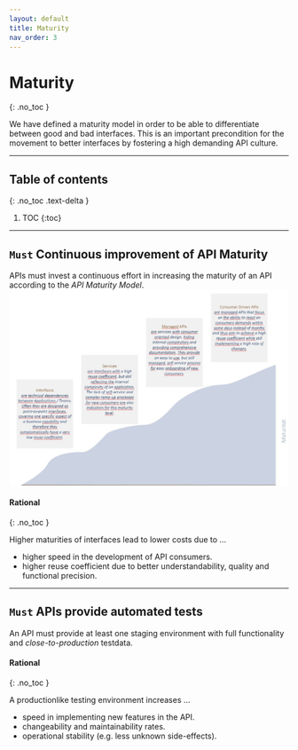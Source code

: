 ```yaml
---
layout: default
title: Maturity
nav_order: 3
---
```


Maturity
========
{: .no_toc }

We have defined a maturity model in order to be able to differentiate between good and bad interfaces. This is an important precondition for the movement to better interfaces by fostering a high demanding API culture.

---

## Table of contents
{: .no_toc .text-delta }

1. TOC
{:toc}

---

## `Must` Continuous improvement of API Maturity

APIs must invest a continuous effort in increasing the maturity of an API according to the *API Maturity Model*. 
![Maturity Model](maturity-model.jpg)

#### Rational
{: .no_toc }

Higher maturities of interfaces lead to lower costs due to ...
- higher speed in the development of API consumers.
- higher reuse coefficient due to better understandability, quality and functional precision.

---

## `Must` APIs provide automated tests

An API must provide at least one staging environment with full functionality and *close-to-production* testdata.

#### Rational
{: .no_toc }

A productionlike testing environment increases ...
- speed in implementing new features in the API.
- changeability and maintainability rates.
- operational stability (e.g. less unknown side-effects).